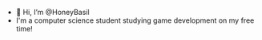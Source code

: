 - 👋 Hi, I’m @HoneyBasil
- I'm a computer science student studying game development on my free time!
